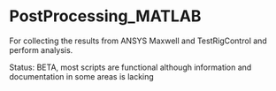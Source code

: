 # PostProcessing_MATLAB
For collecting the results from ANSYS Maxwell and TestRigControl and perform analysis.

Status: BETA, most scripts are functional although information and documentation in some areas is lacking
